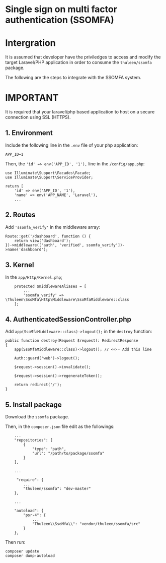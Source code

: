 # Single sign on multi factor authentication (SSOMFA)

# Intergration

It is assumed that developer have the priviledges to access and modify the target Laravel/PHP application in order to consume the `thuleen/ssomfa` package.

The following are the steps to integrate with the SSOMFA system.

# IMPORTANT

It is required that your laravel/php based application to host on a secure connection using SSL (HTTPS).

## 1. Environment

Include the following line in the `.env` file of your php application:

```
APP_ID=1
```

Then, the `'id' => env('APP_ID', '1'),` line in the `/config/app.php`:

```
use Illuminate\Support\Facades\Facade;
use Illuminate\Support\ServiceProvider;

return [
    'id' => env('APP_ID', '1'),
    'name' => env('APP_NAME', 'Laravel'),
    ...
```

## 2. Routes

Add `'ssomfa_verify'` in the middleware array:

```
Route::get('/dashboard', function () {
    return view('dashboard');
})->middleware(['auth', 'verified', ssomfa_verify'])->name('dashboard');
```

## 3. Kernel

In the `app/Http/Kernel.php`;

```
    protected $middlewareAliases = [
        ...
        'ssomfa_verify' => \Thuleen\SsoMfa\Http\Middleware\SsoMfaMiddleware::class
    ];
```

## 4. AuthenticatedSessionController.php

Add `app(SsoMfaMiddleware::class)->logout();` in the `destroy` function:

```
public function destroy(Request $request): RedirectResponse
{
    app(SsoMfaMiddleware::class)->logout(); // <<-- Add this line

    Auth::guard('web')->logout();

    $request->session()->invalidate();

    $request->session()->regenerateToken();

    return redirect('/');
}
```

## 5. Install package

Download the `ssomfa` package.

Then, in the `composer.json` file edit as the followings:

```
    ...
    "repositories": [
        {
            "type": "path",
            "url": "/path/to/package/ssomfa"
        }
    ],

    ...

     "require": {
        ...
        "thuleen/ssomfa": "dev-master"
    },

    ...

    "autoload": {
        "psr-4": {
            ...
            "Thuleen\\SsoMfa\\": "vendor/thuleen/ssomfa/src"
        }
    },
```

Then run:

```
composer update
composer dump-autoload
```
